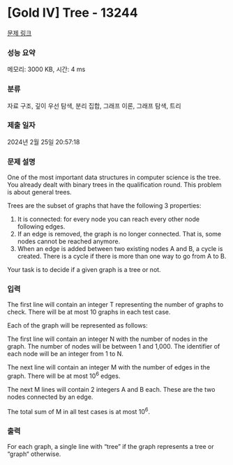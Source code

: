 # [Gold IV] Tree - 13244 

[문제 링크](https://www.acmicpc.net/problem/13244) 

### 성능 요약

메모리: 3000 KB, 시간: 4 ms

### 분류

자료 구조, 깊이 우선 탐색, 분리 집합, 그래프 이론, 그래프 탐색, 트리

### 제출 일자

2024년 2월 25일 20:57:18

### 문제 설명

<p>One of the most important data structures in computer science is the tree. You already dealt with binary trees in the qualification round. This problem is about general trees.</p>

<p>Trees are the subset of graphs that have the following 3 properties:</p>

<ol>
	<li>It is connected: for every node you can reach every other node following edges.</li>
	<li>If an edge is removed, the graph is no longer connected. That is, some nodes cannot be reached anymore.</li>
	<li>When an edge is added between two existing nodes A and B, a cycle is created. There is a cycle if there is more than one way to go from A to B.</li>
</ol>

<p>Your task is to decide if a given graph is a tree or not.</p>

### 입력 

 <p>The first line will contain an integer T representing the number of graphs to check. There will be at most 10 graphs in each test case.</p>

<p>Each of the graph will be represented as follows:</p>

<p>The first line will contain an integer N with the number of nodes in the graph. The number of nodes will be between 1 and 1,000. The identifier of each node will be an integer from 1 to N. </p>

<p>The next line will contain an integer M with the number of edges in the graph. There will be at most 10<sup>6</sup> edges.</p>

<p>The next M lines will contain 2 integers A and B each. These are the two nodes connected by an edge.</p>

<p>The total sum of M in all test cases is at most 10<sup>6</sup>.</p>

### 출력 

 <p>For each graph, a single line with “tree” if the graph represents a tree or “graph“ otherwise.</p>

